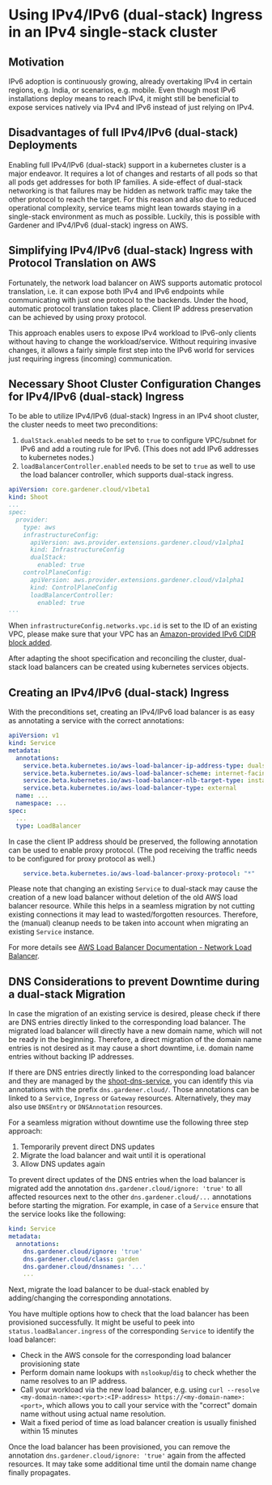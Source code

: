 # Using IPv4/IPv6 (dual-stack) Ingress in an IPv4 single-stack cluster

## Motivation

IPv6 adoption is continuously growing, already overtaking IPv4 in certain regions, e.g. India, or scenarios, e.g. mobile.
Even though most IPv6 installations deploy means to reach IPv4, it might still be beneficial to expose services
natively via IPv4 and IPv6 instead of just relying on IPv4.

## Disadvantages of full IPv4/IPv6 (dual-stack) Deployments

Enabling full IPv4/IPv6 (dual-stack) support in a kubernetes cluster is a major endeavor. It requires a lot of changes
and restarts of all pods so that all pods get addresses for both IP families. A side-effect of dual-stack networking
is that failures may be hidden as network traffic may take the other protocol to reach the target. For this reason and
also due to reduced operational complexity, service teams might lean towards staying in a single-stack environment as
much as possible. Luckily, this is possible with Gardener and IPv4/IPv6 (dual-stack) ingress on AWS.

## Simplifying IPv4/IPv6 (dual-stack) Ingress with Protocol Translation on AWS

Fortunately, the network load balancer on AWS supports automatic protocol translation, i.e. it can expose both IPv4 and
IPv6 endpoints while communicating with just one protocol to the backends. Under the hood, automatic protocol translation
takes place. Client IP address preservation can be achieved by using proxy protocol.

This approach enables users to expose IPv4 workload to IPv6-only clients without having to change the workload/service.
Without requiring invasive changes, it allows a fairly simple first step into the IPv6 world for services just requiring
ingress (incoming) communication.

## Necessary Shoot Cluster Configuration Changes for IPv4/IPv6 (dual-stack) Ingress

To be able to utilize IPv4/IPv6 (dual-stack) Ingress in an IPv4 shoot cluster, the cluster needs to meet two preconditions:
1. `dualStack.enabled` needs to be set to `true` to configure VPC/subnet for IPv6 and add a routing rule for IPv6.
   (This does not add IPv6 addresses to kubernetes nodes.)
2. `loadBalancerController.enabled` needs to be set to `true` as well to use the load balancer controller, which supports
   dual-stack ingress.

```yaml
apiVersion: core.gardener.cloud/v1beta1
kind: Shoot
...
spec:
  provider:
    type: aws
    infrastructureConfig:
      apiVersion: aws.provider.extensions.gardener.cloud/v1alpha1
      kind: InfrastructureConfig
      dualStack:
        enabled: true
    controlPlaneConfig:
      apiVersion: aws.provider.extensions.gardener.cloud/v1alpha1
      kind: ControlPlaneConfig
      loadBalancerController:
        enabled: true
...
```

When `infrastructureConfig.networks.vpc.id` is set to the ID of an existing VPC, please make sure that your VPC has an [Amazon-provided IPv6 CIDR block added](https://docs.aws.amazon.com/vpc/latest/userguide/modify-vpcs.html#vpc-associate-ipv6-cidr).

After adapting the shoot specification and reconciling the cluster, dual-stack load balancers can be created using
kubernetes services objects.

## Creating an IPv4/IPv6 (dual-stack) Ingress

With the preconditions set, creating an IPv4/IPv6 load balancer is as easy as annotating a service with the correct
annotations:

```yaml
apiVersion: v1
kind: Service
metadata:
  annotations:
    service.beta.kubernetes.io/aws-load-balancer-ip-address-type: dualstack
    service.beta.kubernetes.io/aws-load-balancer-scheme: internet-facing
    service.beta.kubernetes.io/aws-load-balancer-nlb-target-type: instance
    service.beta.kubernetes.io/aws-load-balancer-type: external
  name: ...
  namespace: ...
spec:
  ...
  type: LoadBalancer
```

In case the client IP address should be preserved, the following annotation can be used to enable proxy protocol.
(The pod receiving the traffic needs to be configured for proxy protocol as well.)

```yaml
    service.beta.kubernetes.io/aws-load-balancer-proxy-protocol: "*"
```

Please note that changing an existing `Service` to dual-stack may cause the creation of a new load balancer without
deletion of the old AWS load balancer resource. While this helps in a seamless migration by not cutting existing
connections it may lead to wasted/forgotten resources. Therefore, the (manual) cleanup needs to be taken into account
when migrating an existing `Service` instance.

For more details see [AWS Load Balancer Documentation - Network Load Balancer](https://kubernetes-sigs.github.io/aws-load-balancer-controller/v2.4/guide/service/nlb/).

## DNS Considerations to prevent Downtime during a dual-stack Migration

In case the migration of an existing service is desired, please check if there are DNS entries directly linked to the
corresponding load balancer. The migrated load balancer will directly have a new domain name, which will not be ready
in the beginning. Therefore, a direct migration of the domain name entries is not desired as it may cause a short
downtime, i.e. domain name entries without backing IP addresses.

If there are DNS entries directly linked to the corresponding load balancer and they are managed by the
[shoot-dns-service](https://github.com/gardener/gardener-extension-shoot-dns-service), you can identify this via
annotations with the prefix `dns.gardener.cloud/`. Those annotations can be linked to a `Service`, `Ingress` or
`Gateway` resources. Alternatively, they may also use `DNSEntry` or `DNSAnnotation` resources.

For a seamless migration without downtime use the following three step approach:

1. Temporarily prevent direct DNS updates
2. Migrate the load balancer and wait until it is operational
3. Allow DNS updates again

To prevent direct updates of the DNS entries when the load balancer is migrated add the annotation
`dns.gardener.cloud/ignore: 'true'` to all affected resources next to the other `dns.gardener.cloud/...` annotations
before starting the migration. For example, in case of a `Service` ensure that the service looks like the following:

```yaml
kind: Service
metadata:
  annotations:
    dns.gardener.cloud/ignore: 'true'
    dns.gardener.cloud/class: garden
    dns.gardener.cloud/dnsnames: '...'
    ...
```

Next, migrate the load balancer to be dual-stack enabled by adding/changing the corresponding annotations.

You have multiple options how to check that the load balancer has been provisioned successfully. It might be useful
to peek into `status.loadBalancer.ingress` of the corresponding `Service` to identify the load balancer:

-  Check in the AWS console for the corresponding load balancer provisioning state
-  Perform domain name lookups with `nslookup`/`dig` to check whether the name resolves to an IP address.
-  Call your workload via the new load balancer, e.g. using
  `curl --resolve <my-domain-name>:<port>:<IP-address> https://<my-domain-name>:<port>`, which allows you to call your
  service with the "correct" domain name without using actual name resolution.
- Wait a fixed period of time as load balancer creation is usually finished within 15 minutes

Once the load balancer has been provisioned, you can remove the annotation `dns.gardener.cloud/ignore: 'true'` again
from the affected resources. It may take some additional time until the domain name change finally propagates.
